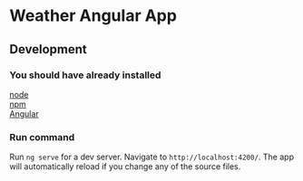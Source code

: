 # Weather Angular App

## Development 

### You should have already installed
[node](https://nodejs.org)<br>
[npm](https://www.npmjs.com)<br>
[Angular](https://cli.angular.io/)


### Run command
Run `ng serve` for a dev server. Navigate to `http://localhost:4200/`. The app will automatically reload if you change any of the source files.
